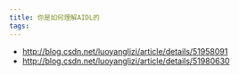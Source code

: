 ```yaml
---
title: 你是如何理解AIDL的
tags:
---
```


- http://blog.csdn.net/luoyanglizi/article/details/51958091
- http://blog.csdn.net/luoyanglizi/article/details/51980630
